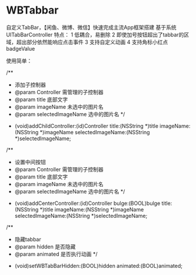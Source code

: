 # WBTabbar
自定义TabBar，【闲鱼、微博、微信】快速完成主流App框架搭建
基于系统UITabBarController
特点：
1	低耦合，易删除
2 即使加号按钮超出了tabbar的区域，超出部分依然能响应点击事件
3 支持自定义动画
4 支持角标小红点 badgeValue



使用简单：

/**
 * 添加子控制器
 * @param Controller          需管理的子控制器
 * @param title               底部文字
 * @param imageName           未选中的图片名
 * @param selectedImageName   选中的图片名
 */
- (void)addChildController:(id)Controller
                        title:(NSString *)title
                    imageName:(NSString *)imageName
            selectedImageName:(NSString *)selectedImageName;

/**
 * 设置中间按钮
 * @param Controller          需管理的子控制器
 * @param title               底部文字
 * @param imageName           未选中的图片名
 * @param selectedImageName   选中的图片名
 */
- (void)addCenterController:(id)Controller
                      bulge:(BOOL)bulge
                     title:(NSString *)title
                 imageName:(NSString *)imageName
         selectedImageName:(NSString *)selectedImageName;

/**
 * 隐藏tabbar
 * @param hidden            是否隐藏
 * @param animated          是否执行动画
 */
- (void)setWBTabBarHidden:(BOOL)hidden animated:(BOOL)animated;
